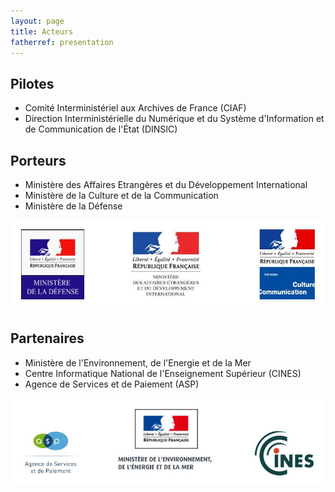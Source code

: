 ```yaml
---
layout: page
title: Acteurs
fatherref: presentation
---
```


## Pilotes 

* Comité Interministériel aux Archives de France (CIAF)
* Direction Interministérielle du Numérique et du Système d'Information et de Communication de l'État (DINSIC)

## Porteurs

* Ministère des Affaires Etrangères et du Développement International
* Ministère de la Culture et de la Communication
* Ministère de la Défense

![Logos](/public/images/Porteurs.jpg)

## Partenaires

* Ministère de l'Environnement, de l'Energie et de la Mer
* Centre Informatique National de l'Enseignement Supérieur (CINES)
* Agence de Services et de Paiement (ASP)

![Logos](/public/images/Partenaires.jpg)
